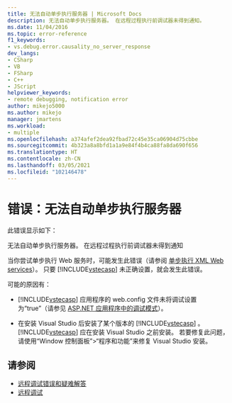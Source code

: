 ```yaml
---
title: 无法自动单步执行服务器 | Microsoft Docs
description: 无法自动单步执行服务器。 在远程过程执行前调试器未得到通知。
ms.date: 11/04/2016
ms.topic: error-reference
f1_keywords:
- vs.debug.error.causality_no_server_response
dev_langs:
- CSharp
- VB
- FSharp
- C++
- JScript
helpviewer_keywords:
- remote debugging, notification error
author: mikejo5000
ms.author: mikejo
manager: jmartens
ms.workload:
- multiple
ms.openlocfilehash: a374afef2dea92fbad72c45e35ca06904d75cbbe
ms.sourcegitcommit: 4b323a8a8bfd1a1a9e84f4b4ca88fa8da690f656
ms.translationtype: HT
ms.contentlocale: zh-CN
ms.lasthandoff: 03/05/2021
ms.locfileid: "102146478"
---
```

# <a name="error-unable-to-automatically-step-into-the-server"></a>错误：无法自动单步执行服务器
此错误显示如下：

 无法自动单步执行服务器。 在远程过程执行前调试器未得到通知

 当你尝试单步执行 Web 服务时，可能发生此错误（请参阅 [单步执行 XML Web services](/previous-versions/zc57803s(v=vs.100))）。 只要 [!INCLUDE[vstecasp](../code-quality/includes/vstecasp_md.md)] 未正确设置，就会发生此错误。

 可能的原因有：

- [!INCLUDE[vstecasp](../code-quality/includes/vstecasp_md.md)] 应用程序的 web.config 文件未将调试设置为“true”（请参见 [ASP.NET 应用程序中的调试模式](../debugger/how-to-enable-debugging-for-aspnet-applications.md)）。

- 在安装 Visual Studio 后安装了某个版本的 [!INCLUDE[vstecasp](../code-quality/includes/vstecasp_md.md)] 。 [!INCLUDE[vstecasp](../code-quality/includes/vstecasp_md.md)] 应在安装 Visual Studio 之前安装。 若要修复此问题，请使用“Window 控制面板”>“程序和功能”来修复 Visual Studio 安装。

## <a name="see-also"></a>请参阅
- [远程调试错误和疑难解答](../debugger/remote-debugging-errors-and-troubleshooting.md)
- [远程调试](../debugger/remote-debugging.md)
